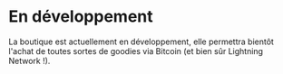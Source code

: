 # En développement

La boutique est actuellement en développement, elle permettra bientôt l'achat de toutes sortes de goodies via Bitcoin (et bien sûr Lightning Network !).
